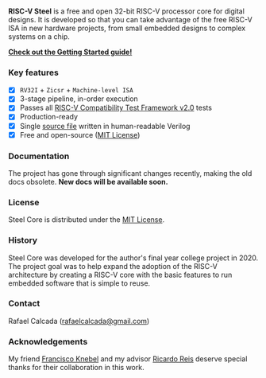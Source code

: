 <br/>

**RISC-V Steel** is a free and open 32-bit RISC-V processor core for digital designs. It is developed so that you can take advantage of the free RISC-V ISA in new hardware projects, from small embedded designs to complex systems on a chip.

**[Check out the Getting Started guide!](https://rafaelcalcada.github.io/steel-core/getting-started/)**

### Key features

- [x] `RV32I` + `Zicsr` + `Machine-level ISA` <br/>
- [x] 3-stage pipeline, in-order execution <br/>
- [x] Passes all [RISC-V Compatibility Test Framework v2.0](https://github.com/riscv-non-isa/riscv-arch-test) tests <br/>
- [x] Production-ready <br/>
- [x] Single [source file](riscv_steel_core.v) written in human-readable Verilog <br/>
- [x] Free and open-source ([MIT License](LICENSE.md))

### Documentation

The project has gone through significant changes recently, making the old docs obsolete. **New docs will be available soon.**

### License

Steel Core is distributed under the [MIT License](LICENSE.md).

### History

Steel Core was developed for the author's final year college project in 2020. The project goal was to help expand the adoption of the RISC-V architecture by creating a RISC-V core with the basic features to run embedded software that is simple to reuse.

### Contact

Rafael Calcada (rafaelcalcada@gmail.com)

### Acknowledgements

My friend [Francisco Knebel](https://github.com/FranciscoKnebel) and my advisor [Ricardo Reis](https://www.linkedin.com/in/ricardo-reis-bab4575/) deserve special thanks for their collaboration in this work.
